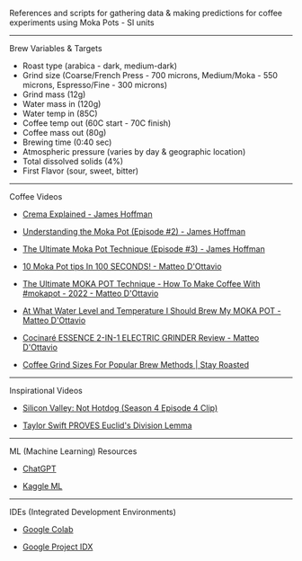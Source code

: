 References and scripts for gathering data & making predictions for coffee experiments using Moka Pots - SI units

- - - -

Brew Variables & Targets
* Roast type (arabica - dark, medium-dark)
* Grind size (Coarse/French Press - 700 microns, Medium/Moka - 550 microns, Espresso/Fine - 300 microns)
* Grind mass (12g)
* Water mass in (120g)
* Water temp in (85C)
* Coffee temp out (60C start - 70C finish)
* Coffee mass out (80g)
* Brewing time (0:40 sec)
* Atmospheric pressure (varies by day & geographic location)
* Total dissolved solids (4%)
* First Flavor (sour, sweet, bitter)

- - - -

Coffee Videos

* [Crema Explained - James Hoffman](https://youtu.be/j5rygXblZJU?si=Y1zY4mdtPjx6Q71X)

* [Understanding the Moka Pot (Episode #2) - James Hoffman](https://youtu.be/zK0F5PqJ1Gk?si=23Q-qekkprYDm0vH)

* [The Ultimate Moka Pot Technique (Episode #3) - James Hoffman](https://youtu.be/BfDLoIvb0w4?si=TKowq1YcokCUCmWJ)

* [10 Moka Pot tips In 100 SECONDS! - Matteo D'Ottavio](https://youtu.be/A2ybnZ6b7m0?si=2x3_2I6SS7QIrSAd)

* [The Ultimate MOKA POT Technique - How To Make Coffee With #mokapot - 2022 - Matteo D'Ottavio](https://youtu.be/qr4eYpttE2Q?si=BWiR2CI9_B_Fcu6S)

* [At What Water Level and Temperature I Should Brew My MOKA POT - Matteo D'Ottavio](https://youtu.be/pOE0XNUUnbo?si=r0ZWZvRcRpjuiIFi)

* [Cocinaré ESSENCE 2-IN-1 ELECTRIC GRINDER Review - Matteo D'Ottavio](https://youtu.be/HEdZwGAkNCo?si=uyGpyxKESEz7joVH)

* [Coffee Grind Sizes For Popular Brew Methods | Stay Roasted](https://youtu.be/5BCDIas33y0?si=AvimICO_N013eRGQ)

- - - -

Inspirational Videos

* [Silicon Valley: Not Hotdog (Season 4 Episode 4 Clip)](https://youtu.be/ACmydtFDTGs?si=Qk5ytL8mAOAk0_kE)

* [Taylor Swift PROVES Euclid's Division Lemma](https://youtu.be/nllxjfVBL7Y?si=TpHfbmA9MJDq2jxv)

- - - - 

ML (Machine Learning) Resources

* [ChatGPT](https://chat.openai.com/auth/login)

* [Kaggle ML](https://www.kaggle.com/learn)

- - - - 

IDEs (Integrated Development Environments)

* [Google Colab](https://colab.research.google.com)

* [Google Project IDX](https://idx.dev)


